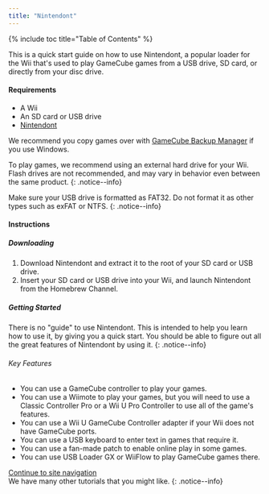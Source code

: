 ```yaml
---
title: "Nintendont"
---
```


{% include toc title="Table of Contents" %}

This is a quick start guide on how to use Nintendont, a popular loader for the Wii that's used to play GameCube games from a USB drive, SD card, or directly from your disc drive.

#### Requirements

* A Wii
* An SD card or USB drive
* [Nintendont](https://oscwii.org/library/app/Nintendont)

We recommend you copy games over with [GameCube Backup Manager](https://github.com/AxionDrak/GameCube-Backup-Manager/releases) if you use Windows.

To play games, we recommend using an external hard drive for your Wii. Flash drives are not recommended, and may vary in behavior even between the same product.
{: .notice--info}

Make sure your USB drive is formatted as FAT32. Do not format it as other types such as exFAT or NTFS.
{: .notice--info}


#### Instructions

##### Downloading

1. Download Nintendont and extract it to the root of your SD card or USB drive.
1. Insert your SD card or USB drive into your Wii, and launch Nintendont from the Homebrew Channel.

##### Getting Started

There is no "guide" to use Nintendont. This is intended to help you learn how to use it, by giving you a quick start. You should be able to figure out all the great features of Nintendont by using it.
{: .notice--info}

###### Key Features

+ You can use a GameCube controller to play your games.
+ You can use a Wiimote to play your games, but you will need to use a Classic Controller Pro or a Wii U Pro Controller to use all of the game's features.
+ You can use a Wii U GameCube Controller adapter if your Wii does not have GameCube ports.
+ You can use a USB keyboard to enter text in games that require it.
+ You can use a fan-made patch to enable online play in some games.
+ You can use USB Loader GX or WiiFlow to play GameCube games there.

[Continue to site navigation](site-navigation)<br>
We have many other tutorials that you might like.
{: .notice--info}
